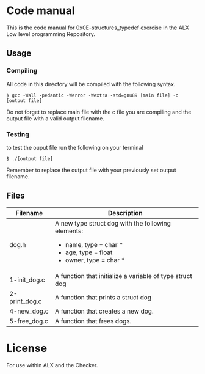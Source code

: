 # Code manual

This is the code manual for 0x0E-structures_typedef exercise in the ALX Low level programming Repository.

## Usage

### Compiling

All code in this directory will be compiled with the following syntax.

```commandline
$ gcc -Wall -pedantic -Werror -Wextra -std=gnu89 [main file] -o [output file]
```

Do not forget to replace main file with the c file you are compiling and the output file with a valid output filename.

### Testing

to test the ouput file run the following on your terminal

```commandline
$ ./[output file]
```

Remember to replace the output file with your previously set output filename.

## Files

| Filename | Description |
|----------|-------------|
|dog.h | A new type struct dog with the following elements:<ul><li>name, type = char *</li><li>age, type = float</li><li>owner, type = char *</li>|
|1-init_dog.c | A function that initialize a variable of type struct dog |
|2-print_dog.c | A function that prints a struct dog |
|4-new_dog.c | A function that creates a new dog. |
|5-free_dog.c | A function that frees dogs. |






# License

For use within ALX and the Checker.
